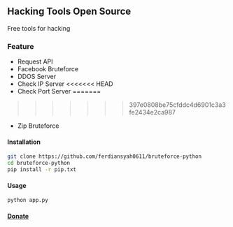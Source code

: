 ## Hacking Tools Open Source
Free tools for hacking
### Feature
- Request API
- Facebook Bruteforce
- DDOS Server
- Check IP Server
<<<<<<< HEAD
- Check Port Server
=======
>>>>>>> 397e0808be75cfddc4d6901c3a3fe2434e2ca987
- Zip Bruteforce
#### Installation
```bash
git clone https://github.com/ferdiansyah0611/bruteforce-python
cd bruteforce-python
pip install -r pip.txt
```
#### Usage

```bash
python app.py
```
#### [Donate](https://commerce.coinbase.com/checkout/e9bc198a-71b3-498b-88bf-b1394c207e70)
